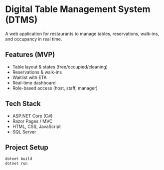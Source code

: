 # Digital Table Management System (DTMS)

A web application for restaurants to manage tables, reservations, walk-ins, and occupancy in real time.

## Features (MVP)
- Table layout & states (free/occupied/cleaning)
- Reservations & walk-ins
- Waitlist with ETA
- Real-time dashboard
- Role-based access (host, staff, manager)

## Tech Stack
- ASP.NET Core (C#)
- Razor Pages / MVC
- HTML, CSS, JavaScript
- SQL Server

## Project Setup
```bash
dotnet build
dotnet run
